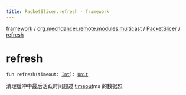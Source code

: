 ```yaml
---
title: PacketSlicer.refresh - framework
---
```


[framework](../../index.html) / [org.mechdancer.remote.modules.multicast](../index.html) / [PacketSlicer](index.html) / [refresh](./refresh.html)

# refresh

`fun refresh(timeout: `[`Int`](https://kotlinlang.org/api/latest/jvm/stdlib/kotlin/-int/index.html)`): `[`Unit`](https://kotlinlang.org/api/latest/jvm/stdlib/kotlin/-unit/index.html)

清理缓冲中最后活跃时间超过 [timeout](refresh.html#org.mechdancer.remote.modules.multicast.PacketSlicer$refresh(kotlin.Int)/timeout)ms 的数据包

